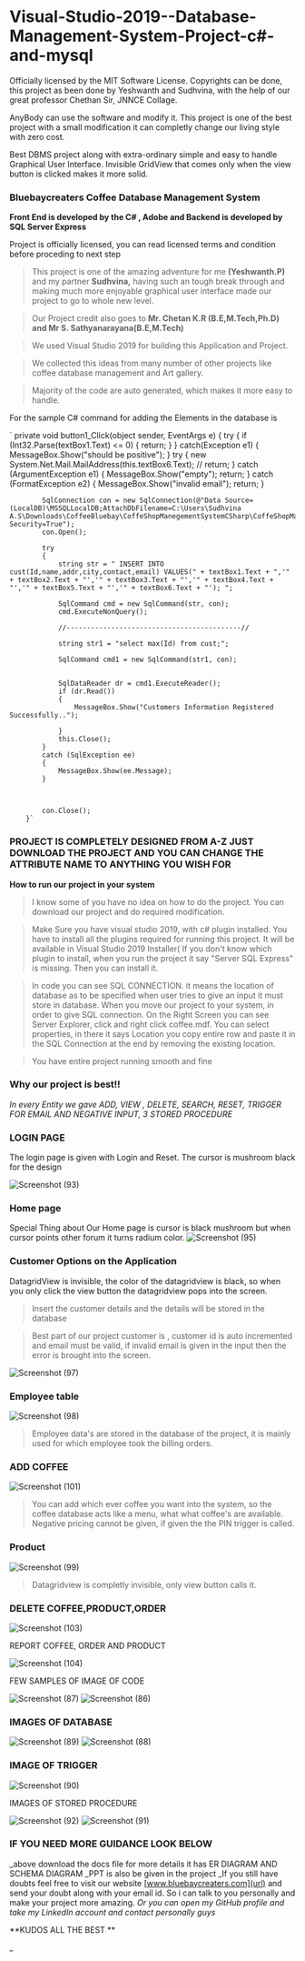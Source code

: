 # Visual-Studio-2019--Database-Management-System-Project-c#-and-mysql

Officially licensed by the MIT Software License.
Copyrights can be done, this project as been done by Yeshwanth and Sudhvina, with the help of our great professor Chethan Sir, JNNCE Collage.

AnyBody can use the software and modify it.
This project is one of the best project with a small modification it can completly change our living style with zero cost.

Best DBMS project along with extra-ordinary simple and easy to handle Graphical User Interface. Invisible GridView that comes only when the view button is clicked makes it more solid.

### Bluebaycreaters Coffee Database Management System 
**Front End is developed by the C# , Adobe and Backend is developed by SQL Server Express**

Project is officially licensed, you can read licensed terms and condition before proceding to next step
> This project is one of the amazing adventure for me **(Yeshwanth.P)** and my partner **Sudhvina,** having such an tough break through and making much more enjoyable graphical user interface made our project to go to whole new level.

> Our Project credit also goes to **Mr. Chetan K.R (B.E,M.Tech,Ph.D) and Mr S. Sathyanarayana(B.E,M.Tech)**

> We used Visual Studio 2019 for building this Application and Project. 

> We collected this ideas from many number of other projects like coffee database management and Art gallery.

> Majority of the code are auto generated, which makes it more easy to handle.


For the sample C# command for adding the Elements in the database is

`      private void button1_Click(object sender, EventArgs e)
        {
            try
            {
                if (Int32.Parse(textBox1.Text) <= 0)
                {
                    return;
                }
            }
            catch(Exception e1)
            {
                MessageBox.Show("should be positive");
            }
            try
            {
                new System.Net.Mail.MailAddress(this.textBox6.Text);
                // return;
            }
            catch (ArgumentException e1)
            {
                MessageBox.Show("empty");
                return;
            }
            catch (FormatException e2)
            {
                MessageBox.Show("invalid email");
                return;
            }

            SqlConnection con = new SqlConnection(@"Data Source=(LocalDB)\MSSQLLocalDB;AttachDbFilename=C:\Users\Sudhvina A.S\Downloads\CoffeeBluebay\CoffeShopManegementSystemCSharp\CoffeShopManegementSystemCSharp\coffee.mdf;Integrated Security=True");
            con.Open();

            try
            {
                string str = " INSERT INTO cust(Id,name,addr,city,contact,email) VALUES(" + textBox1.Text + ",'" + textBox2.Text + "','" + textBox3.Text + "','" + textBox4.Text + "','" + textBox5.Text + "','" + textBox6.Text + "'); ";

                SqlCommand cmd = new SqlCommand(str, con);
                cmd.ExecuteNonQuery();

                //-------------------------------------------//

                string str1 = "select max(Id) from cust;";

                SqlCommand cmd1 = new SqlCommand(str1, con);


                SqlDataReader dr = cmd1.ExecuteReader();
                if (dr.Read())
                {
                    MessageBox.Show("Customers Information Registered Successfully..");

                }
                this.Close();
            }
            catch (SqlException ee)
            {
                MessageBox.Show(ee.Message);
            }



            con.Close();
        }`


### PROJECT IS COMPLETELY DESIGNED FROM A-Z JUST DOWNLOAD THE PROJECT AND YOU CAN CHANGE THE ATTRIBUTE NAME TO ANYTHING YOU WISH FOR

**How to run our project in your system**

>  I know some of you have no idea on how to do the project. You can download our project and do required modification.

>Make Sure you have visual studio 2019, with c# plugin installed. You have to install all the plugins required for running this project. It will be available in Visual Studio 2019 Installer( If you don't know which plugin to install, when you run the project it say "Server SQL Express" is missing. Then you can install it. 

> In code you can see SQL CONNECTION. it means the location of database as to be specified when user tries to give an input it must store in database. When you move our project to your system, in order to give SQL connection. On the Right Screen you can see Server Explorer, click  and right click coffee.mdf. You can select properties, in there it says Location you copy entire row and paste it in the SQL Connection at the end by removing the existing location.

> You have entire project running smooth and fine

### Why our project is best!!

_In every Entity we gave ADD, VIEW , DELETE, SEARCH, RESET, TRIGGER FOR EMAIL AND NEGATIVE INPUT, 3 STORED PROCEDURE_

### LOGIN PAGE
The login page is given with Login and Reset.
The cursor is mushroom black for the design

![Screenshot (93)](https://user-images.githubusercontent.com/39979024/70007296-e4228780-1595-11ea-8fe0-3ffc4a81f63f.png)

### Home page
Special Thing about Our Home page is cursor is black mushroom but when cursor points other forum it turns radium color.
![Screenshot (95)](https://user-images.githubusercontent.com/39979024/70007340-05837380-1596-11ea-8f29-4337a41759ad.png)

### Customer Options on the Application

DatagridView is invisible, the color of the datagridview is black, so when you only click the view button the datagridview pops into the screen.

> Insert the customer details and the details will be stored in the database

> Best part of our project customer is , customer id is auto incremented and email must be valid, if invalid email is given in the input then the error is brought into the screen.


![Screenshot (97)](https://user-images.githubusercontent.com/39979024/70007397-31065e00-1596-11ea-85f3-a94aebe4b4a6.png)

### Employee table
![Screenshot (98)](https://user-images.githubusercontent.com/39979024/70007626-07016b80-1597-11ea-9265-71fd2844f90b.png)

> Employee data's are stored in the database of the project, it is mainly used for which employee took the billing orders.

### ADD COFFEE

![Screenshot (101)](https://user-images.githubusercontent.com/39979024/70007714-619ac780-1597-11ea-98ee-57ecffa36077.png)

> You can add which ever coffee you want into the system, so the coffee database acts like a menu, what what coffee's are available.
>Negative pricing cannot be given, if given the the PIN trigger is called.

### Product

![Screenshot (99)](https://user-images.githubusercontent.com/39979024/70007759-960e8380-1597-11ea-8698-edb4f31d98af.png)

> Datagridview is completly invisible, only view button calls it.

### DELETE COFFEE,PRODUCT,ORDER

![Screenshot (103)](https://user-images.githubusercontent.com/39979024/70008910-a2471080-1598-11ea-9aee-6ef502ee1ae0.png)

REPORT COFFEE, ORDER AND PRODUCT

![Screenshot (104)](https://user-images.githubusercontent.com/39979024/70009200-ad9a3c00-1598-11ea-89f1-79637b3fbb8b.png)


FEW SAMPLES OF IMAGE OF CODE

![Screenshot (87)](https://user-images.githubusercontent.com/39979024/70007035-fea83100-1594-11ea-9f9c-f46aff720ba5.png)
![Screenshot (86)](https://user-images.githubusercontent.com/39979024/70007036-fea83100-1594-11ea-83cc-f70b38a8ce9e.png)

### IMAGES OF DATABASE 

![Screenshot (89)](https://user-images.githubusercontent.com/39979024/70007124-3adb9180-1595-11ea-845c-5076428fb12f.png)
![Screenshot (88)](https://user-images.githubusercontent.com/39979024/70007125-3b742800-1595-11ea-82f6-cc4ad0ae509f.png)


### IMAGE OF TRIGGER 

![Screenshot (90)](https://user-images.githubusercontent.com/39979024/70007148-52b31580-1595-11ea-9474-17ffbca43b0b.png)

IMAGES OF STORED PROCEDURE

![Screenshot (92)](https://user-images.githubusercontent.com/39979024/70007186-71b1a780-1595-11ea-93cb-8dd2bcdc8065.png)
![Screenshot (91)](https://user-images.githubusercontent.com/39979024/70007187-724a3e00-1595-11ea-813d-5f9184fc917d.png)

### **IF YOU NEED MORE GUIDANCE LOOK BELOW**

_above download the docs file for more details it has ER DIAGRAM AND SCHEMA DIAGRAM
_PPT is also be given in the project
_If you still have doubts feel free to visit our website [www.bluebaycreaters.com](url) and send your doubt along with your email id. So i can talk to you personally and make your project more amazing.
_Or you can open my GitHub profile and take my LinkedIn account and contact personally guys_

**KUDOS ALL THE BEST **

_

